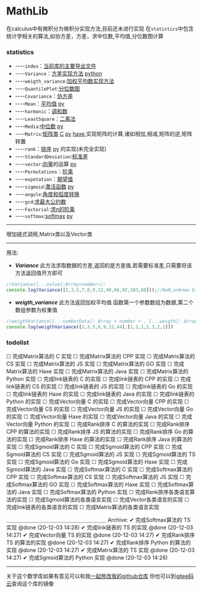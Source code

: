 # MathLib
在calculus中有微积分为微积分实现方法,目前还未进行实现 在`statistics`中包含统计学相关的算法,如协方差，方差，求中位数,平均值,分位数图计算
### statistics
- ----`index`：[当前库的主要导出文件](statistics/TypeScript/src/index.ts)
- ----`Variance`：[方差实现方法](statistics/TypeScript/src/Variance.ts) [python](statistics/python/src/var.py)
- ----`weigth_variance`:[加权平均数实现方法](statistics/TypeScript/src/weigth_variance.ts)
- ----`QuantilePlot`:[分位数图](statistics/TypeScript/src/src/QuantilePlot.ts)
- ----`Covariance`：[协方差](statistics/TypeScript/src/Covariance.ts)
- ----`Mean`：[平均值](statistics/TypeScript/src/Mean.ts) [py](statistics/python/src/Mean.py)
- ----`harmonic`：[调和数](statistics/TypeScript/src/harmonic.ts)
- ----`LeastSquare`：[二乘法](statistics/TypeScript/src/LeastSquare.ts)
- ----`Media`:[中位数](statistics/TypeScript/src/Median.ts) [py](statistics/python/src/Median.py)
- ----`Matrix`:[矩阵类](statistics/TypeScript/src/Matrix.ts) [C](statistics/C/src/matrix.c) [py](statistics/python/src/Matrix.py) [haxe](statistics/Haxe/src/mathlib/Matrix.hx),实现矩阵的计算,诸如相加,相减,矩阵的逆,矩阵转置
- ----`rank`：[排序](statistics/TypeScript/src/rank.ts) [py](statistics/python/src/Rank.py) 的实现(未完全实现)
- ----`StandardDeviation`:[标准差](statistics/TypeScript/src/Standard_Deviation.ts)
- ----`vector`:[向量](statistics/TypeScript/src/vector.ts)的运算 [py](statistics/python/src/Vector.py)
- ----`Permutations`：[阶乘](statistics/TypeScript/src/Permutations.ts)
- ----`expetation`：[期望值](statistics/TypeScript/src/expetation.ts)
- ----`sigmoid`:[激活函数](statistics/TypeScript/src/sigmoid.ts) [py](statistics/python/src/sigmoid.py)
- ----`angule`:[角度和弧度转换](statistics/TypeScript/src/angule.ts)
- ----`gcd`:[求最大公约数](statistics/TypeScript/src/gcd.ts)
- ----`Factorial`:[求n的阶乘](statistics/TypeScript/src/Factorial.ts)
- ----`softmax`:[softmax](statistics/TypeScript/src/softmax.ts) [py](statistics/python/src/softmax.py)

---
增加链式调用,Matrix类以及Vector类

----
用法:
* ***Variance***
此方法求取数据的方差,返回的是方差值,若需要标准差,只需要将该方法返回值开方即可
```js
//Variance([...value]:Array<number>);
console.log(Variance([2,3,5,7,8,9,12,40,66,92,103,88]));//NaN,unknow Error
```
* ***weigth_variance***
此方法返回加权平均值
函数第一个参数数组为数据,第二个数组参数为权重值
```js
//weigthVariance([...numberData]: Array < number > , [...weigth]: Array < number > )
console.log(weigthVariance([2,3,5,8,9,12,44],[1,1,1,2,3,2,1]))
```

### todolist
 ☐ 完成Matrix算法的 C 实现
 ☐ 完成Matrix算法的 CPP 实现
 ☐ 完成Matrix算法的 CS 实现
 ☐ 完成Matrix算法的 JS 实现
 ☐ 完成Matrix算法的 GO 实现
 ☐ 完成Matrix算法的 Haxe 实现
 ☐ 完成Matrix算法的 Java 实现
 ☐ 完成Matrix算法的 Python 实现
 ☐ 完成link链表的 C 的实现
 ☐ 完成link链表的 CPP 的实现
 ☐ 完成link链表的 CS 的实现
 ☐ 完成link链表的 JS 的实现
 ☐ 完成link链表的 Go 的实现
 ☐ 完成link链表的 Haxe 的实现
 ☐ 完成link链表的 Java 的实现
 ☐ 完成link链表的 Python 的实现
 ☐ 完成Vector向量 C 的实现
 ☐ 完成Vector向量 CPP 的实现
 ☐ 完成Vector向量 CS 的实现
 ☐ 完成Vector向量 JS 的实现
 ☐ 完成Vector向量 Go 的实现
 ☐ 完成Vector向量 Haxe 的实现
 ☐ 完成Vector向量 Java 的实现
 ☐ 完成Vector向量 Python 的实现
 ☐ 完成Rank排序 C 的算法的实现
 ☐ 完成Rank排序 CPP 的算法的实现
 ☐ 完成Rank排序 JS 的算法的实现
 ☐ 完成Rank排序 Go 的算法的实现
 ☐ 完成Rank排序 Haxe 的算法的实现
 ☐ 完成Rank排序 Java 的算法的实现
 ☐ 完成Sgmoid算法的 C 实现
 ☐ 完成Sgmoid算法的 CPP 实现
 ☐ 完成Sgmoid算法的 CS 实现
 ☐ 完成Sgmoid算法的 JS 实现
 ☐ 完成Sgmoid算法的 TS 实现
 ☐ 完成Sgmoid算法的 Go 实现
 ☐ 完成Sgmoid算法的 Haxe 实现
 ☐ 完成Sgmoid算法的 Java 实现
 ☐ 完成Softmax算法的 C 实现
 ☐ 完成Softmax算法的 CPP 实现
 ☐ 完成Softmax算法的 CS 实现
 ☐ 完成Softmax算法的 JS 实现
 ☐ 完成Softmax算法的 GO 实现
 ☐ 完成Softmax算法的 Haxe 实现
 ☐ 完成Softmax算法的 Java 实现
 ☐ 完成Softmax算法的 Python 实现
 ☐ 完成Rank排序各类语言算法的实现
 ☐ 完成Sgmoid算法的各类语言实现
 ☐ 完成Vector各类语言的实现
 ☐ 完成link链表的各类语言的实现
 ☐ 完成Matrix算法的各类语言实现


＿＿＿＿＿＿＿＿＿＿＿＿＿＿＿＿＿＿＿
Archive:
 ✔ 完成Softmax算法的 TS 实现 @done (20-12-03 14:28)
 ✔ 完成link链表的 TS 的实现 @done (20-12-03 14:27)
 ✔ 完成Vector向量 TS 的实现 @done (20-12-03 14:27)
 ✔ 完成Rank排序 TS 的算法的实现 @done (20-12-03 14:27)
 ✔ 完成Rank排序 Python 的算法的实现 @done (20-12-03 14:27)
 ✔ 完成Matrix算法的 TS 实现 @done (20-12-03 14:27)
 ✔ 完成Sgmoid算法的 Python 实现 @done (20-12-03 14:26)

---
关于这个数学库如果有意见可以和我[一起修改我的github仓库](https://github.com/jingyuexing/MathLib)
你也可以到[gitee码云](https://gitee.com/jingyuexing/MathLib)查询这个库的镜像

